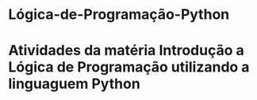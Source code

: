 # Lógica-de-Programação-Python
<h1>Atividades da matéria Introdução a Lógica de Programação utilizando a linguaguem Python</h1>
